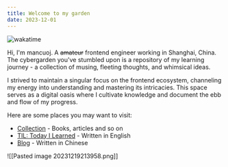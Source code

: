 ```yaml
---
title: Welcome to my garden
date: 2023-12-01
---
```


![wakatime](https://wakatime.com/badge/user/1f8863c0-b6d5-42bf-9121-9a13c0895e48.svg)

Hi, I'm mancuoj. A ~~amateur~~ frontend engineer working in Shanghai, China. The cybergarden you've stumbled upon is a repository of my learning journey - a collection of musing, fleeting thoughts, and whimsical ideas.

I strived to maintain a singular focus on the frontend ecosystem, channeling my energy into understanding and mastering its intricacies. This space serves as a digital oasis where I cultivate knowledge and document the ebb and flow of my progress.

Here are some places you may want to visit:

- [Collection](https://garden.mancuoj.me/collection/) - Books, articles and so on
- [TIL: Today I Learned](https://garden.mancuoj.me/TIL/) - Written in English
- [Blog](https://garden.mancuoj.me/posts/) - Written in Chinese

![[Pasted image 20231219213958.png]]



